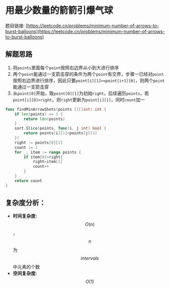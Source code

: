 # 用最少数量的箭箭引爆气球

题目链接: [https://leetcode.cn/problems/minimum-number-of-arrows-to-burst-balloons](https://leetcode.cn/problems/minimum-number-of-arrows-to-burst-balloons)

## 解题思路

1. 将`points`里面每个`point`按照右边界从小到大进行排序
2. 两个`point`能通过一支箭击穿的条件为两个`point`有交界，步骤一已经对`point`按照右边界进行排序，因此只要`point[i][1]>=point[i+1][0]`，则两个`point`能通过一支箭击穿
3. 从`point[0]`开始，取`point[0][1]`为初始`right`，后续遍历`points`，若`point[i][0]>right`，则`right`更新为`point[i][1]`，同时`count`加一

```go
func findMinArrowShots(points [][]int) int {
	if len(points) <= 1 {
		return len(points)
	}
	sort.Slice(points, func(i, j int) bool {
		return points[i][1]<points[j][1]
	})
	right := points[0][1]
	count := 1
	for _, item := range points {
		if item[0]>right{
            right=item[1]
            count++
        }
	}
	return count
}
```

## 复杂度分析：

* **时间复杂度:** $$O(n)$$，$$n$$为$$intervals$$中元素的个数
* **空间复杂度:** $$O(1)$$
